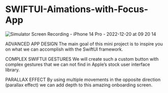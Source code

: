 # SWIFTUI-Aimations-with-Focus-App

![Simulator Screen Recording - iPhone 14 Pro - 2022-12-20 at 09 20 14](https://user-images.githubusercontent.com/19324077/208580109-2416b9be-1d61-4b3f-bf48-8a30b4f77da6.gif)


ADVANCED APP DESIGN
The main goal of this mini project is to inspire you on what we can accomplish with the SwiftUI framework.

COMPLEX SWIFTUI GESTURES
We will create such a custom button with complex gestures that we can not find in Apple’s stock user interface library.

PARALLAX EFFECT
By using multiple movements in the opposite direction (parallax effect) we can add depth to this amazing onboarding screen.
